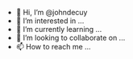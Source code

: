 - 👋 Hi, I’m @johndecuy
- 👀 I’m interested in ...
- 🌱 I’m currently learning ...
- 💞️ I’m looking to collaborate on ...
- 📫 How to reach me ...

<!---
johndecuy/johndecuy is a ✨ special ✨ repository because its `README.md` (this file) appears on your GitHub profile.
You can click the Preview link to take a look at your changes.
--->
